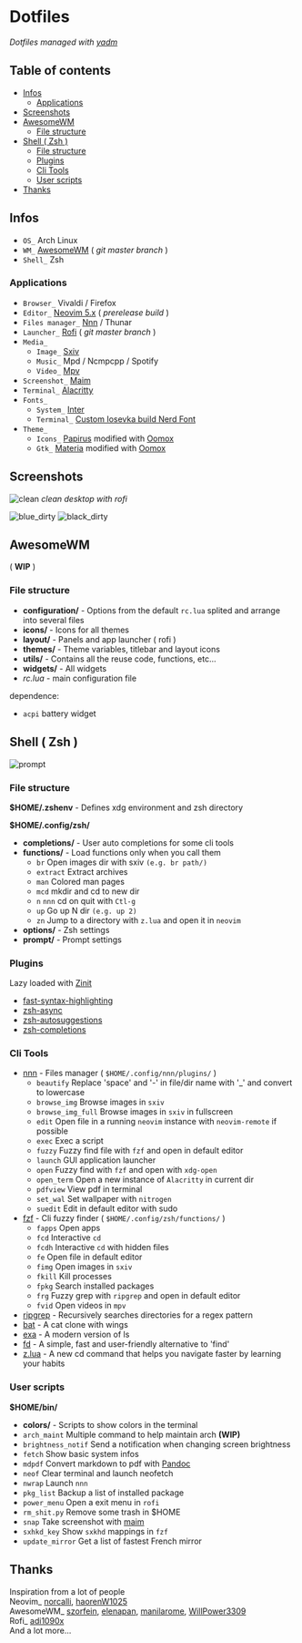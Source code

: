 # Dotfiles

*Dotfiles managed with [yadm](https://yadm.io)*

## Table of contents

* [Infos](#infos)
  + [Applications](#applications)
* [Screenshots](#screenshots)
* [AwesomeWM](#awesomewm)
  + [File structure](#file-structure)
* [Shell ( Zsh )](#shell---zsh--)
  + [File structure](#file-structure-1)
  + [Plugins](#plugins)
  + [Cli Tools](#cli-tools)
  + [User scripts](#user-scripts)
* [Thanks](#thanks)

## Infos


* `OS_` Arch Linux
* `WM_` [AwesomeWM](https://github.com/awesomeWM/awesome) ( *git master branch* )
* `Shell_` Zsh

### Applications
* `Browser_` Vivaldi / Firefox
* `Editor_` [Neovim 5.x](https://github.com/neovim/neovim) ( *prerelease build* )
* `Files manager_` [Nnn](https://github.com/jarun/nnn) / Thunar
* `Launcher_` [Rofi](https://github.com/davatorium/rofi) ( *git master branch* )
* `Media_`
  * `Image_` [Sxiv](https://github.com/muennich/sxiv)
  * `Music_` Mpd / Ncmpcpp / Spotify
  * `Video_` [Mpv](https://github.com/mpv-player/mpv)
* `Screenshot_` [Maim](https://github.com/naelstrof/maim)
* `Terminal_` [Alacritty](https://github.com/jwilm/alacritty)
* `Fonts_`
  * `System_` [Inter](https://github.com/rsms/inter)
  * `Terminal_` [Custom Iosevka build Nerd Font](https://github.com/be5invis/iosevka)
* `Theme_`
  * `Icons_` [Papirus](https://github.com/PapirusDevelopmentTeam/papirus-icon-theme) modified with [Oomox](https://github.com/themix-project/oomox)
  * `Gtk_` [Materia](https://github.com/nana-4/materia-theme) modified with [Oomox](https://github.com/themix-project/oomox)

## Screenshots


![clean](img/previews/clean.png?raw=true "clean")
*clean desktop with rofi*

![blue_dirty](img/previews/blue_dirty.png?raw=true "blue_dirty")
![black_dirty](img/previews/black_dirty.png?raw=true "black_dirty")

## AwesomeWM

( **WIP** )

### File structure

* **configuration/** - Options from the default `rc.lua` splited and arrange into several files
* **icons/** - Icons for all themes
* **layout/** - Panels and app launcher ( rofi )
* **themes/** - Theme variables, titlebar and layout icons
* **utils/** - Contains all the reuse code, functions, etc...
* **widgets/** - All widgets
* *rc.lua* -  main configuration file

dependence:
  * `acpi` battery widget

## Shell ( Zsh )

![prompt](img/previews/prompt.png?raw=true "prompt")

### File structure

**$HOME/.zshenv** - Defines xdg environment and zsh directory

**$HOME/.config/zsh/**
* **completions/** - User auto completions for some cli tools
* **functions/** - Load functions only when you call them
    * `br` Open images dir with sxiv `(e.g. br path/)`
    * `extract` Extract archives
    * `man` Colored man pages
    * `mcd` mkdir and cd to new dir
    * `n` `nnn` cd on quit with `Ctl-g`
    * `up` Go up N dir `(e.g. up 2)`
    * `zn` Jump to a directory with `z.lua` and open it in `neovim`
* **options/** - Zsh settings
* **prompt/** - Prompt settings

### Plugins

Lazy loaded with [Zinit](https://github.com/zdharma/zinit)

* [fast-syntax-highlighting](https://github.com/zdharma/fast-syntax-highlighting)
* [zsh-async](https://github.com/mafredri/zsh-async)
* [zsh-autosuggestions](https://github.com/zsh-users/zsh-autosuggestions)
* [zsh-completions](https://github.com/zsh-users/zsh-completions)

### Cli Tools

* [nnn](https://github.com/jarun/nnn) - Files manager ( `$HOME/.config/nnn/plugins/` )
    * `beautify` Replace 'space' and '-' in file/dir name with '_' and convert to lowercase
    * `browse_img` Browse images in `sxiv`
    * `browse_img_full` Browse images in `sxiv` in fullscreen
    * `edit` Open file in a running `neovim` instance with `neovim-remote` if possible
    * `exec` Exec a script
    * `fuzzy` Fuzzy find file with `fzf` and open in default editor
    * `launch` GUI application launcher
    * `open` Fuzzy find with `fzf` and open with `xdg-open`
    * `open_term` Open a new instance of `Alacritty` in current dir
    * `pdfview` View pdf in terminal
    * `set_wal` Set wallpaper with `nitrogen`
    * `suedit` Edit in default editor with sudo
* [fzf](https://github.com/junegunn/fzf) - Cli fuzzy finder ( `$HOME/.config/zsh/functions/` )
    * `fapps` Open apps
    * `fcd` Interactive `cd`
    * `fcdh` Interactive `cd` with hidden files
    * `fe` Open file in default editor
    * `fimg` Open images in `sxiv`
    * `fkill` Kill processes
    * `fpkg` Search installed packages
    * `frg` Fuzzy grep with `ripgrep` and open in default editor
    * `fvid` Open videos in `mpv`
* [ripgrep](https://github.com/BurntSushi/ripgrep) - Recursively searches directories for a regex pattern
* [bat](https://github.com/sharkdp/bat) - A cat clone with wings
* [exa](https://github.com/ogham/exa) - A modern version of ls
* [fd](https://github.com/sharkdp/fd) - A simple, fast and user-friendly alternative to 'find'
* [z.lua](https://github.com/skywind3000/z.lua) - A new cd command that helps you navigate faster by learning your habits

### User scripts 

**$HOME/bin/**

* **colors/** - Scripts to show colors in the terminal
* `arch_maint` Multiple command to help maintain arch **(WIP)**
* `brightness_notif` Send a notification when changing screen brightness
* `fetch` Show basic system infos
* `mdpdf` Convert markdown to pdf with [Pandoc](https://github.com/jgm/pandoc)
* `neof` Clear terminal and launch neofetch
* `nwrap` Launch `nnn`
* `pkg_list` Backup a list of installed package
* `power_menu` Open a exit menu in `rofi`
* `rm_shit.py` Remove some trash in $HOME
* `snap` Take screenshot with [maim](https://github.com/naelstrof/maim)
* `sxhkd_key` Show `sxkhd` mappings in `fzf`
* `update_mirror` Get a list of fastest  French mirror

## Thanks
Inspiration from a lot of people  
Neovim_ [norcalli](https://github.com/norcalli), [haorenW1025](https://github.com/haorenW1025)  
AwesomeWM_ [szorfein](https://github.com/szorfein/dotfiles), [elenapan](https://github.com/elenapan/dotfiles), [manilarome](https://github.com/manilarome/the-glorious-dotfiles), [WillPower3309](https://github.com/WillPower3309/awesome-dotfiles)  
Rofi_ [adi1090x](https://github.com/adi1090x/rofi)  
And a lot more...
